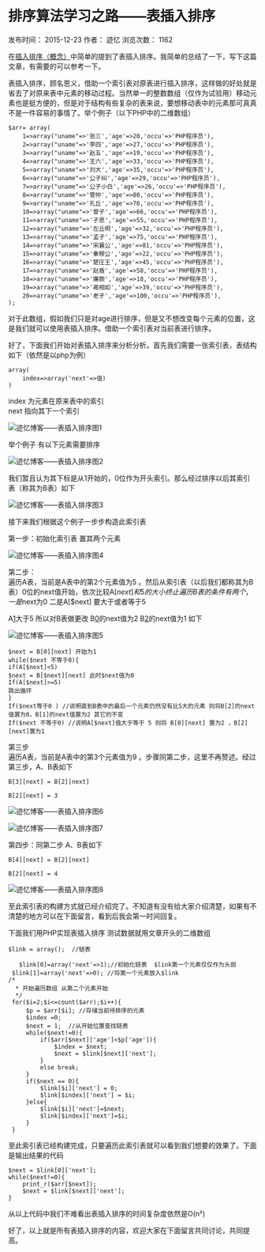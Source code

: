 # 排序算法学习之路——表插入排序

发布时间： 2015-12-23 作者： 迹忆 浏览次数： 1162

在[插入排序（概念）][0]中简单的提到了表插入排序。我简单的总结了一下，写下这篇文章，有需要的可以参考一下。

表插入排序，顾名思义，借助一个索引表对原表进行插入排序，这样做的好处就是省去了对原来表中元素的移动过程。当然单一的整数数组（仅作为试验用）移动元素也是挺方便的，但是对于结构有些复杂的表来说，要想移动表中的元素那可真真不是一件容易的事情了。举个例子（以下PHP中的二维数组）

    $arr= array(  
        1=>array("uname"=>'张三','age'=>20,'occu'=>'PHP程序员'),  
        2=>array("uname"=>'李四','age'=>27,'occu'=>'PHP程序员'),  
        3=>array("uname"=>'赵五','age'=>19,'occu'=>'PHP程序员'),  
        4=>array("uname"=>'王六','age'=>33,'occu'=>'PHP程序员'),  
        5=>array("uname"=>'刘大','age'=>35,'occu'=>'PHP程序员'),  
        6=>array("uname"=>'公子纠','age'=>29,'occu'=>'PHP程序员'),  
        7=>array("uname"=>'公子小白','age'=>26,'occu'=>'PHP程序员'),  
        8=>array("uname"=>'管仲','age'=>80,'occu'=>'PHP程序员'),  
        9=>array("uname"=>'孔丘','age'=>76,'occu'=>'PHP程序员'),  
        10=>array("uname"=>'曾子','age'=>66,'occu'=>'PHP程序员'),  
        11=>array("uname"=>'子思','age'=>55,'occu'=>'PHP程序员'),  
        12=>array("uname"=>'左丘明','age'=>32,'occu'=>'PHP程序员'),  
        13=>array("uname"=>'孟子','age'=>75,'occu'=>'PHP程序员'),  
        14=>array("uname"=>'宋襄公','age'=>81,'occu'=>'PHP程序员'),  
        15=>array("uname"=>'秦穆公','age'=>22,'occu'=>'PHP程序员'),  
        16=>array("uname"=>'楚庄王','age'=>45,'occu'=>'PHP程序员'),  
        17=>array("uname"=>'赵盾','age'=>58,'occu'=>'PHP程序员'),  
        18=>array("uname"=>'廉颇','age'=>18,'occu'=>'PHP程序员'),  
        19=>array("uname"=>'蔺相如','age'=>39,'occu'=>'PHP程序员'),  
        20=>array("uname"=>'老子','age'=>100,'occu'=>'PHP程序员'),  
    );

对于此数组，假如我们只是对age进行排序，但是又不想改变每个元素的位置，这是我们就可以使用表插入排序。借助一个索引表对当前表进行排序。

好了，下面我们开始对表插入排序来分析分析。首先我们需要一张索引表，表结构如下（依然是以php为例）

    array(  
        index=>array('next'=>值)  
    )

index 为元素在原来表中的索引  
next 指向其下一个索引

![迹忆博客——表插入排序图1][1]

举个例子 有以下元素需要排序

![迹忆博客——表插入排序图2][2]

我们暂且认为其下标是从1开始的，0位作为开头索引。那么经过排序以后其索引表（称其为B表）如下

![迹忆博客——表插入排序图3][3]

接下来我们根据这个例子一步步构造此索引表

第一步：初始化索引表 置其两个元素

![迹忆博客——表插入排序图4][4]

第二步：  
遍历A表，当前是A表中的第2个元素值为5 。然后从索引表（以后我们都称其为B表）0位的next值开始，依次比较A[$next] 和 5 的大小 终止遍历B表的条件有两个，一是$next为0 二是A[$next] 要大于或者等于5

A[1]大于5 所以对B表做更改 B[0]的next值为2 B[2]的next值为1 如下

![迹忆博客——表插入排序图5][5]

    $next = B[0][next] 开始为1  
    while($next 不等于0){  
    if(A[$next]<5)  
    $next = B[$next][next] 此时$next值为0  
    If(A[$next]>=5)  
    跳出循环  
    }  
    If($next等于0 ) //说明直到B表中的最后一个元素仍然没有比5大的元素 则将B[2]的next 值置为0，B[1]的next值置为2 其它的不变  
    If($next 不等于0) //说明A[$next]值大于等于 5 则将 B[0][next] 置为2 ，B[2][next]置为1

第三步  
遍历A表，当前是A表中的第3个元素值为9 。步骤同第二步，这里不再赘述。经过第三步，A、B表如下

    B[3][next] = B[2][next]

    B[2][next] = 3

![迹忆博客——表插入排序图6][6]

![迹忆博客——表插入排序图7][7]

第四步：同第二步 A、B表如下

    B[4][next] = B[2][next]

    B[2][next] = 4

![迹忆博客——表插入排序图8][8]

至此索引表的构建方式就已经介绍完了。不知道有没有给大家介绍清楚，如果有不清楚的地方可以在下面留言，看到后我会第一时间回复。

下面我们用PHP实现表插入排序 测试数据就用文章开头的二维数组

```
$link = array();  //链表
 
   $link[0]=array('next'=>1);//初始化链表  $link第一个元素仅仅作为头部
 $link[1]=array('next'=>0); //将第一个元素放入$link
/*
  * 开始遍历数组 从第二个元素开始
  */
 for($i=2;$i<=count($arr);$i++){
     $p = $arr[$i]; //存储当前待排序的元素
     $index =0;
     $next = 1;  //从开始位置查找链表
     while($next!=0){
         if($arr[$next]['age']<$p['age']){
             $index = $next;
             $next = $link[$next]['next'];
         }
         else break;
     }
     if($next == 0){
         $link[$i]['next'] = 0;
         $link[$index]['next'] = $i;
     }else{
         $link[$i]['next']=$next;
         $link[$index]['next']=$i;
     }
 }
```

至此索引表已经构建完成，只要遍历此索引表就可以看到我们想要的效果了。下面是输出结果的代码

```
$next = $link[0]['next'];
while($next!=0){
    print_r($arr[$next]);
    $next = $link[$next]['next'];
}
```

从以上代码中我们不难看出表插入排序的时间复杂度依然是O(n²)

好了，以上就是所有表插入排序的内容，欢迎大家在下面留言共同讨论，共同提高。

[0]: https://www.onmpw.com/tm/xwzj/algorithm_10.html
[1]: https://www.onmpw.com/uploads/allimg/151210/1-151210134059323.png
[2]: https://www.onmpw.com/uploads/allimg/151210/1-15121013430N22.png
[3]: https://www.onmpw.com/uploads/allimg/151210/1-151210134354206.png
[4]: https://www.onmpw.com/uploads/allimg/151210/1-151210134F2S1.png
[5]: https://www.onmpw.com/uploads/allimg/151210/1-151210134Qb94.png
[6]: https://www.onmpw.com/uploads/allimg/151210/1-15121013495c37.png
[7]: https://www.onmpw.com/uploads/allimg/151210/1-151210135010V1.png
[8]: https://www.onmpw.com/uploads/allimg/151210/1-151210135041252.png